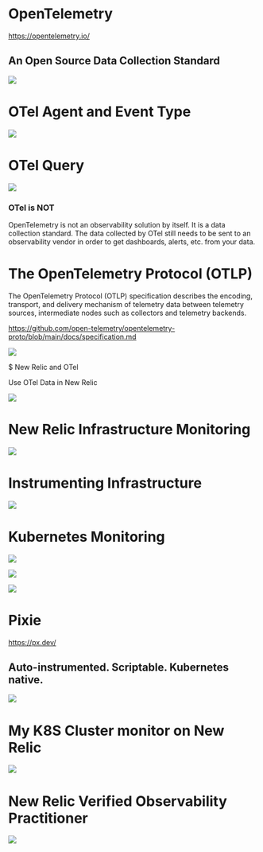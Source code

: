 # OpenTelemetry

https://opentelemetry.io/

## An Open Source Data Collection Standard

![](opentelemetry.png)

# OTel Agent and Event Type

![](event-types.png)

# OTel Query

![](otel-query.png)

### OTel is NOT

OpenTelemetry is not an observability solution by itself. It is a data collection standard. The data collected by OTel still needs to be sent to an observability vendor in order to get dashboards, alerts, etc. from your data.

# The OpenTelemetry Protocol (OTLP)

The OpenTelemetry Protocol (OTLP) specification describes the encoding, transport, and delivery mechanism of telemetry data between telemetry sources, intermediate nodes such as collectors and telemetry backends.

https://github.com/open-telemetry/opentelemetry-proto/blob/main/docs/specification.md

![](gRPC.png)

$ New Relic and OTel

Use OTel Data in New Relic

![](otel-data.png)

# New Relic Infrastructure Monitoring

![](infra-monitoring.png)

# Instrumenting Infrastructure

![](infra.png)

# Kubernetes Monitoring

![](k8s.png)

![](final-lab.png)

![](k3s-helm-install.png)

# Pixie

https://px.dev/

## Auto-instrumented. Scriptable. Kubernetes native.

![](px.png)

# My K8S Cluster monitor on New Relic

![](monitor.png)

# New Relic Verified Observability Practitioner

![](observability-practitioner.png)

